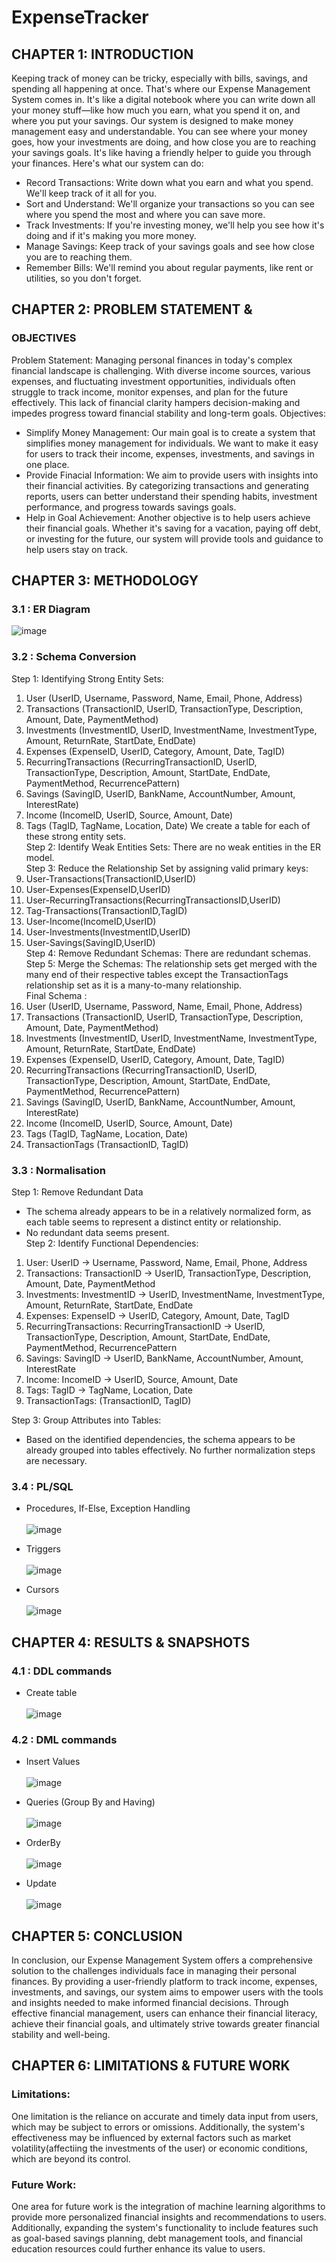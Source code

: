 # ExpenseTracker
## CHAPTER 1: INTRODUCTION
Keeping track of money can be tricky, especially with bills, savings, and spending all
happening at once. That's where our Expense Management System comes in. It's like a
digital notebook where you can write down all your money stuff—like how much you earn,
what you spend it on, and where you put your savings.
Our system is designed to make money management easy and understandable. You can see
where your money goes, how your investments are doing, and how close you are to reaching
your savings goals. It's like having a friendly helper to guide you through your finances.
Here's what our system can do:
- Record Transactions: Write down what you earn and what you spend. We'll keep track
of it all for you.
- Sort and Understand: We'll organize your transactions so you can see where you
spend the most and where you can save more.
- Track Investments: If you're investing money, we'll help you see how it's doing and if
it's making you more money.
- Manage Savings: Keep track of your savings goals and see how close you are to
reaching them.
- Remember Bills: We'll remind you about regular payments, like rent or utilities, so you
don't forget.

## CHAPTER 2: PROBLEM STATEMENT &
### OBJECTIVES
Problem Statement:
Managing personal finances in today's complex financial landscape is challenging. With
diverse income sources, various expenses, and fluctuating investment opportunities,
individuals often struggle to track income, monitor expenses, and plan for the future
effectively. This lack of financial clarity hampers decision-making and impedes progress
toward financial stability and long-term goals.
Objectives:
- Simplify Money Management: Our main goal is to create a system that simplifies
money management for individuals. We want to make it easy for users to track their income,
expenses, investments, and savings in one place.
- Provide Finacial Information: We aim to provide users with insights into their
financial activities. By categorizing transactions and generating reports, users can better
understand their spending habits, investment performance, and progress towards savings
goals.
- Help in Goal Achievement: Another objective is to help users achieve their financial
goals. Whether it's saving for a vacation, paying off debt, or investing for the future, our
system will provide tools and guidance to help users stay on track.


## CHAPTER 3: METHODOLOGY
### 3.1 : ER Diagram

![image](https://github.com/Aditya-1503/ExpenseTracker/assets/63710968/29f07d8e-c801-4bc7-8e7e-87cfcbac6c8a)

### 3.2 : Schema Conversion
Step 1: Identifying Strong Entity Sets:
1. User (UserID, Username, Password, Name, Email, Phone, Address)
2. Transactions (TransactionID, UserID, TransactionType, Description, Amount, Date,
PaymentMethod)
3. Investments (InvestmentID, UserID, InvestmentName, InvestmentType, Amount,
ReturnRate, StartDate, EndDate)
4. Expenses (ExpenseID, UserID, Category, Amount, Date, TagID)
5. RecurringTransactions (RecurringTransactionID, UserID, TransactionType, Description,
Amount, StartDate, EndDate, PaymentMethod, RecurrencePattern)
6. Savings (SavingID, UserID, BankName, AccountNumber, Amount, InterestRate)
7. Income (IncomeID, UserID, Source, Amount, Date)
8. Tags (TagID, TagName, Location, Date)
We create a table for each of these strong entity sets. </br>
Step 2: Identify Weak Entities Sets:
There are no weak entities in the ER model. </br>
Step 3: Reduce the Relationship Set by assigning valid primary keys:
1. User-Transactions(TransactionID,UserID)
2. User-Expenses(ExpenseID,UserID)
3. User-RecurringTransactions(RecurringTransactionsID,UserID)
4. Tag-Transactions(TransactionID,TagID)
5. User-Income(IncomeID,UserID)
6. User-Investments(InvestmentID,UserID)
7. User-Savings(SavingID,UserID) </br>
Step 4: Remove Redundant Schemas: There are redundant schemas.</br>
Step 5: Merge the Schemas: The relationship sets get merged with the many end of their respective tables except the TransactionTags relationship set as it is a many-to-many relationship.</br>
Final Schema :</br>
1. User (UserID, Username, Password, Name, Email, Phone, Address)
2. Transactions (TransactionID, UserID, TransactionType, Description, Amount, Date, PaymentMethod)
3. Investments (InvestmentID, UserID, InvestmentName, InvestmentType, Amount, ReturnRate, StartDate, EndDate)
4. Expenses (ExpenseID, UserID, Category, Amount, Date, TagID)
5. RecurringTransactions (RecurringTransactionID, UserID, TransactionType, Description, Amount, StartDate, EndDate, PaymentMethod, RecurrencePattern)
6. Savings (SavingID, UserID, BankName, AccountNumber, Amount, InterestRate)
7. Income (IncomeID, UserID, Source, Amount, Date)
8. Tags (TagID, TagName, Location, Date)
9. TransactionTags (TransactionID, TagID)

### 3.3 : Normalisation
Step 1: Remove Redundant Data </br>
- The schema already appears to be in a relatively normalized form, as each table seems to represent a distinct entity or relationship.
- No redundant data seems present.</br>
Step 2: Identify Functional Dependencies: </br>
1. User: UserID -> Username, Password, Name, Email, Phone, Address
2. Transactions: TransactionID -> UserID, TransactionType, Description, Amount, Date, PaymentMethod
3. Investments: InvestmentID -> UserID, InvestmentName, InvestmentType, Amount, ReturnRate, StartDate, EndDate
4. Expenses: ExpenseID -> UserID, Category, Amount, Date, TagID
5. RecurringTransactions: RecurringTransactionID -> UserID, TransactionType, Description, Amount, StartDate, EndDate, PaymentMethod, RecurrencePattern
6. Savings: SavingID -> UserID, BankName, AccountNumber, Amount, InterestRate
7. Income: IncomeID -> UserID, Source, Amount, Date
8. Tags: TagID -> TagName, Location, Date
9. TransactionTags: (TransactionID, TagID) </br>
    
Step 3: Group Attributes into Tables: </br>
- Based on the identified dependencies, the schema appears to be already grouped into tables effectively.
No further normalization steps are necessary. </br>

### 3.4 : PL/SQL
- Procedures, If-Else, Exception Handling</br></br>
  ![image](https://github.com/Aditya-1503/ExpenseTracker/assets/63710968/6830ffb9-6493-44b1-8009-9ce360b832d1)

- Triggers</br></br>
 ![image](https://github.com/Aditya-1503/ExpenseTracker/assets/63710968/0540f416-e2ba-444a-9787-80b24d425a2a)

- Cursors</br></br>
  ![image](https://github.com/Aditya-1503/ExpenseTracker/assets/63710968/733e5d7a-6806-4331-82b3-4885aff732d3)

## CHAPTER 4: RESULTS & SNAPSHOTS
### 4.1 : DDL commands
- Create table </br></br>
  ![image](https://github.com/Aditya-1503/ExpenseTracker/assets/63710968/29df57c1-0eb0-4267-8a23-b101d9112480)

### 4.2 : DML commands
- Insert Values </br></br>
 ![image](https://github.com/Aditya-1503/ExpenseTracker/assets/63710968/6ad5ca4c-39f6-423c-ab7c-05aecf3e6d58)

- Queries (Group By and Having) </br></br>
  ![image](https://github.com/Aditya-1503/ExpenseTracker/assets/63710968/3c43b943-3698-4b17-9f48-c06176bfe76f)

- OrderBy </br></br>
  ![image](https://github.com/Aditya-1503/ExpenseTracker/assets/63710968/d50224fb-982b-4d17-9bc4-e32cf9f4e16b)

- Update </br></br>
  ![image](https://github.com/Aditya-1503/ExpenseTracker/assets/63710968/f200ee05-6401-415f-9435-4f8b2d5b93e5)

## CHAPTER 5: CONCLUSION
In conclusion, our Expense Management System offers a comprehensive solution to the
challenges individuals face in managing their personal finances. By providing a user-friendly
platform to track income, expenses, investments, and savings, our system aims to empower
users with the tools and insights needed to make informed financial decisions. Through
effective financial management, users can enhance their financial literacy, achieve their
financial goals, and ultimately strive towards greater financial stability and well-being.

## CHAPTER 6: LIMITATIONS & FUTURE WORK
### Limitations:
One limitation is the reliance on accurate and timely data input from users, which may be
subject to errors or omissions. Additionally, the system's effectiveness may be influenced by
external factors such as market volatility(affectiing the investments of the user) or economic
conditions, which are beyond its control.
### Future Work:
One area for future work is the integration of machine learning algorithms to provide more
personalized financial insights and recommendations to users. Additionally, expanding the
system's functionality to include features such as goal-based savings planning, debt
management tools, and financial education resources could further enhance its value to
users.
